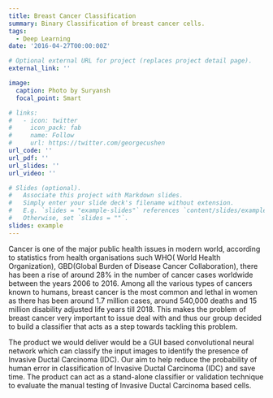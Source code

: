 ```yaml
---
title: Breast Cancer Classification
summary: Binary Classification of breast cancer cells. 
tags:
  - Deep Learning
date: '2016-04-27T00:00:00Z'

# Optional external URL for project (replaces project detail page).
external_link: ''

image:
  caption: Photo by Suryansh
  focal_point: Smart

# links:
#   - icon: twitter
#     icon_pack: fab
#     name: Follow
#     url: https://twitter.com/georgecushen
url_code: ''
url_pdf: ''
url_slides: ''
url_video: ''

# Slides (optional).
#   Associate this project with Markdown slides.
#   Simply enter your slide deck's filename without extension.
#   E.g. `slides = "example-slides"` references `content/slides/example-slides.md`.
#   Otherwise, set `slides = ""`.
slides: example
---
```


Cancer is one of the major public health issues in modern world, according to statistics from health organisations such WHO( World Health Organization), GBD(Global Burden of Disease Cancer Collaboration), there has been a rise of around 28% in the number of cancer cases worldwide between the years 2006 to 2016. Among all the various types of cancers known to humans, breast cancer is the most common and lethal in women as there has been around 1.7 million cases, around 540,000 deaths and 15 million disability adjusted life years till 2018. This makes the problem of breast cancer very important to issue deal with and thus our group decided to build a classifier that acts as a step towards tackling this problem.

The product we would deliver would be a GUI based convolutional neural network which can classify the input images to identify the presence of Invasive Ductal Carcinoma (IDC). Our aim to help reduce the probability of human error in classification of Invasive Ductal Carcinoma (IDC) and save time. The product can act as a stand-alone classifier or validation technique to evaluate the manual testing of Invasive Ductal Carcinoma based cells.